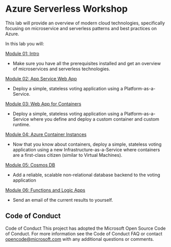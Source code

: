 # Azure Serverless Workshop

This lab will provide an overview of modern cloud technologies, specifically focusing on microservice and serverless patterns and best practices on Azure. 

In this lab you will:

[Module 01: Intro](01_intro/README.md)
- Make sure you have all the prerequisites installed and get an overview of microservices and serverless technologies.

[Module 02: App Service Web App](02_app-service/README.md)
- Deploy a simple, stateless voting application using a Platform-as-a-Service.

[Module 03: Web App for Containers](03_web-app-for-containers/README.md)
- Deploy a simple, stateless voting application using a Platform-as-a-Service where you define and deploy a custom container and custom runtime.

[Module 04: Azure Container Instances](04_azure-container-instances/README.md)
- Now that you know about containers, deploy a simple, stateless voting application using a new Infrastructure-as-a-Service where containers are a first-class citizen (similar to Virtual Machines).

[Module 05: Cosmos DB](05_cosmosdb-to-aci/README.md)
- Add a reliable, scalable non-relational database backend to the voting application

[Module 06: Functions and Logic Apps](06_functions/README.md)
- Send an email of the current results to yourself. 

## Code of Conduct
Code of Conduct This project has adopted the Microsoft Open Source Code of Conduct. For more information see the Code of Conduct FAQ or contact [opencode@microsoft.com](mailto:opencode@microsoft.com) with any additional questions or comments.